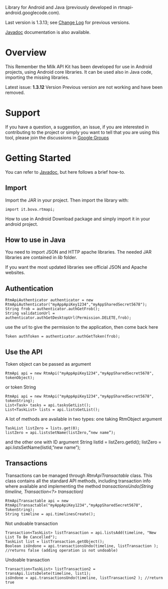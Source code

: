 Library for Android and Java (previously developed in rtmapi-android.googlecode.com).

Last version is 1.3.13; see [Change Log](https://github.com/bova82/rtmapi-android/blob/master/changelog.md) for previous versions.

[Javadoc](http://bova82.github.io/rtmapi-javadoc/) documentation is also available.

# Overview
This Remember the Milk API Kit has been developed for use in Android projects, using Android core libraries. It can be used also in Java code, importing the missing libraries.

Latest issue: **1.3.12** Version
Previous version are not working and have been removed.

# Support
If you have a question, a suggestion, an issue, if you are interested in contributing to the project or simply you want to tell that you are using this tool, please join the discussions in  [Google Groups](https://groups.google.com/forum/#!forum/rtmapi-for-androidjava)

# Getting Started
You can refer to [Javadoc](http://bova82.github.io/rtmapi-javadoc/), but here follows a brief how-to.

## Import
Import the JAR in your project. Then import the library with:

    import it.bova.rtmapi;
How to use in Android
Download package and simply import it in your android project.

## How to use in Java
You need to import JSON and HTTP apache libraries. The needed JAR libraries are contained in _lib_ folder.

If you want the most updated libraries see official JSON and Apache websites.

## Authentication
    RtmApiAuthenticator authenticator = new RtmApiAuthenticator("myAppApiKey1234","myAppSharedSecret5678");
    String frob = authenticator.authGetFrob();
    String validationUrl = authenticator.authGetDesktopUrl(Permission.DELETE,frob);

use the url to give the permission to the application, then come back here

    Token authToken = authenticator.authGetToken(frob);

## Use the API
Token object can be passed as argument

    RtmApi api = new RtmApi("myAppApiKey1234","myAppSharedSecret5678", tokenObject);

or token String

    RtmApi api = new RtmApi("myAppApiKey1234","myAppSharedSecret5678", tokenString);
    List<Task> tasks = api.tasksGetList();
    List<TaskList> lists = api.listsGetList();

A lot of methods are available in two types:
one taking RtmObject argument

    TaskList listZero = lists.get(0);
    listZero = api.listsSetName(listZero,”new name”);

and the other one with ID argument 
    String listId = listZero.getId();
    listZero = api.listsSetName(listId,”new name”);

## Transactions
Transactions can be managed through _RtmApiTransactable_ class. This class contains all the standard API methods, including transaction info where available and implementing the method _transactionsUndo(String timeline, Transaction<?> transaction)_

    RtmApiTransactable api = new RtmApiTransactable("myAppApiKey1234","myAppSharedSecret5678", TokenString);
    String timeline = api.timelinesCreate();

Not undoable transaction

    Transaction<TaskList> listTransaction = api.listsAdd(timeline, "New List To Be Cancelled");
    TaskList list = listTransaction.getObject();
    Boolean isUndone = api.transactionsUndo(timeline, listTransaction ); //returns false (adding operation is not undoable)

Undoable transaction

    Transaction<TaskList> listTransaction2 = transApi.listsDelete(timeline, list1);
    isUndone = api.transactionsUndo(timeline, listTransaction2 ); //return true



